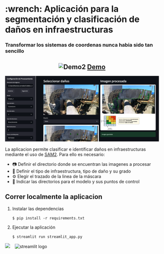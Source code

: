 <h1 id="about"> :wrench: Aplicación para la segmentación y clasificación de daños en infraestructuras </h1>
<div align="center">
<!--     <a href="https://github.com/devicons/devicon">
        <img src="https://cdn.jsdelivr.net/gh/devicons/devicon@latest/icons/streamlit/streamlit-original.svg" alt="Streamlit Logo" height="140" />
    </a> -->
    <h3 align="left">
        Transformar los sistemas de coordenas nunca habia sido tan sencillo
    </h3>
    <p align="center">
        <h2>
            <img src="https://cdn.jsdelivr.net/gh/devicons/devicon@latest/icons/streamlit/streamlit-original.svg" 
                 alt="Demo2" 
                 height="60" /> <a href="https://j4tekdygvbbhuhdkulpkov.streamlit.app/" target="_blank">Demo</a>
        </h2>
    </p>

</div>


<p align="center">
  <img src="./Panel.PNG" width="750">
</p>

La aplicacion permite clasificar e identificar daños en infraestructuras mediante el uso de [SAM2](https://github.com/facebookresearch/sam2).
Para ello es necesario:
- 📷 Definir el directorio donde se encuentran las imagenes a procesar        
- 🚩 Definir el tipo de infraestructura, tipo de daño y su grado
- ⚙️ Elegir el trazado de la linea de la máscara 
- 🤖 Indicar las directorios para el modelo y sus puntos de control

<h2 id="Run_locally">Correr localmente la aplicacion</h2>

1. Instalar las dependencias


   ```
   $ pip install -r requirements.txt
   ```
2. Ejecutar la aplicación

   ```
   $ streamlit run streamlit_app.py
   ```

<img src="https://cdn.jsdelivr.net/gh/devicons/devicon/icons/python/python-original.svg" height="80" /> <img src="https://cdn.jsdelivr.net/gh/devicons/devicon@latest/icons/streamlit/streamlit-original.svg" height="80" alt="streamlit logo"  style="margin-left: 12px;" />
